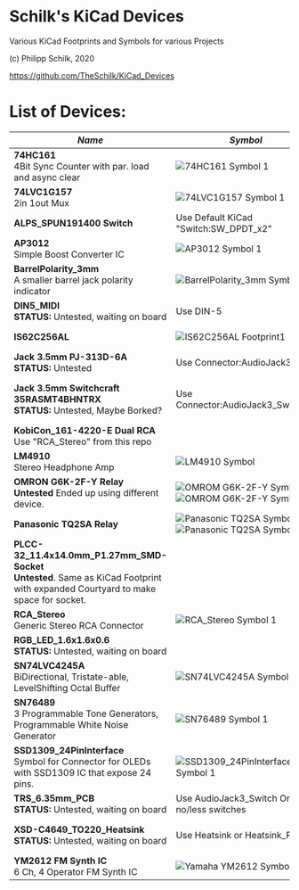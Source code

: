 # Schilk's KiCad Devices
Various KiCad Footprints and Symbols for various Projects

(c) Philipp Schilk, 2020

https://github.com/TheSchilk/KiCad_Devices

# List of Devices:

| *Name* | *Symbol* | *Footprint* |
|--------|----------|-------------|
| **74HC161** <br/> 4Bit Sync Counter with par. load and async clear | ![74HC161 Symbol 1](https://raw.githubusercontent.com/TheSchilk/KiCad_Devices/master/74HC161/Doc/Symbol1.jpg) | | 
| **74LVC1G157** <br/> 2in 1out Mux | ![74LVC1G157 Symbol 1](https://raw.githubusercontent.com/TheSchilk/KiCad_Devices/master/74LVC1G157/Doc/Symbol1.jpg) | | 
| **ALPS_SPUN191400 Switch**  | Use Default KiCad "Switch:SW_DPDT_x2" | ![ALPS_SPUN191400 Switch Footprint 1](https://raw.githubusercontent.com/TheSchilk/KiCad_Devices/master/ALPS_SPUN191400%20Switch/Doc/Footprint1.jpg) |
| **AP3012** <br/> Simple Boost Converter IC | ![AP3012 Symbol 1](https://raw.githubusercontent.com/TheSchilk/KiCad_Devices/master/AP3012/Doc/Symbol1.jpg) | |
| **BarrelPolarity_3mm** <br/> A smaller barrel jack polarity indicator | ![BarrelPolarity_3mm Symbol1](https://raw.githubusercontent.com/TheSchilk/KiCad_Devices/master/BarrelPolarity_3mm/Doc/Symbol1.jpg) | ![BarrelPolarity_3mm Symbol1](https://raw.githubusercontent.com/TheSchilk/KiCad_Devices/master/BarrelPolarity_3mm/Doc/Footprint1.jpg) |
| **DIN5_MIDI** <br/> **STATUS:** Untested, waiting on board | Use DIN-5 | ![DIN5_MIDI Footprint1](https://raw.githubusercontent.com/TheSchilk/KiCad_Devices/master/DIN5_MIDI/Doc/Footprint1.jpg) | 
| **IS62C256AL** | ![IS62C256AL Footprint1](https://raw.githubusercontent.com/TheSchilk/KiCad_Devices/master/IS62C256AL/Doc/Symbol1.jpg) | ![IS62C256AL Footprint1](https://raw.githubusercontent.com/TheSchilk/KiCad_Devices/master/IS62C256AL/Doc/Footprint1.jpg) |
| **Jack 3.5mm PJ-313D-6A** <br/> **STATUS:** Untested | Use Connector:AudioJack3 | ![Jack 3.5mm PJ-313D-6A Footprint 1](https://raw.githubusercontent.com/TheSchilk/KiCad_Devices/master/Jack_3.5mm_PJ-313D-6A/Doc/Footprint1.jpg) | 
| **Jack 3.5mm Switchcraft 35RASMT4BHNTRX** <br/> **STATUS:** Untested, Maybe Borked? | Use Connector:AudioJack3_SwitchTR | ![Jack 3.5mm Switchcraft 35RASMT4BHNTRX Footprint 1](https://raw.githubusercontent.com/TheSchilk/KiCad_Devices/master/Jack_3.5mm_Switchcraft_35RASMT4BHNTRX/Doc/Footprint1.jpg) | 
| **KobiCon_161-4220-E Dual RCA** <br/> Use "RCA_Stereo" from this repo |  | ![KobiCon_161-4220-E Footprint](https://github.com/TheSchilk/KiCad_Devices/blob/master/KobiCon_161-4220-E%20Dual%20RCA/Doc/Footprint1.jpg) |
| **LM4910** <br/> Stereo Headphone Amp | ![LM4910 Symbol](https://raw.githubusercontent.com/TheSchilk/KiCad_Devices/master/LM4910/Doc/Symbol1.jpg) | |
| **OMRON G6K-2F-Y Relay**  <br/> **Untested** Ended up using different device.  | ![OMROM G6K-2F-Y Symbol 1](https://raw.githubusercontent.com/TheSchilk/KiCad_Devices/master/OMRON_G6K-2F-Y%20Relay/Doc/Symbol1.jpg) ![OMROM G6K-2F-Y Symbol 2](https://raw.githubusercontent.com/TheSchilk/KiCad_Devices/master/OMRON_G6K-2F-Y%20Relay/Doc/Symbol2.jpg) | ![OMROM G6K-2F-Y Footprint](https://raw.githubusercontent.com/TheSchilk/KiCad_Devices/master/OMRON_G6K-2F-Y%20Relay/Doc/Footprint1.jpg) | 
| **Panasonic TQ2SA Relay**  | ![Panasonic TQ2SA Symbol 1](https://raw.githubusercontent.com/TheSchilk/KiCad_Devices/master/Panasonic%20TQ2SA%20Relay/Doc/Symbol1.jpg) ![Panasonic TQ2SA Symbol 2](https://raw.githubusercontent.com/TheSchilk/KiCad_Devices/master/Panasonic%20TQ2SA%20Relay/Doc/Symbol2.jpg) | ![Panasonic TQ2SA Footprint 1](https://raw.githubusercontent.com/TheSchilk/KiCad_Devices/master/Panasonic%20TQ2SA%20Relay/Doc/Footprint1.jpg) |
| **PLCC-32_11.4x14.0mm_P1.27mm_SMD-Socket** <br/> **Untested**. Same as KiCad Footprint with expanded Courtyard to make space for socket.|  | ![XSD-C4649_TO220_Heatsink Footprint1](https://raw.githubusercontent.com/TheSchilk/KiCad_Devices/master/PLCC-32_11.4x14.0mm_P1.27mm_SMD-Socket/Doc/Footprint1.jpg) |
| **RCA_Stereo** <br/> Generic Stereo RCA Connector | ![RCA_Stereo Symbol 1](https://raw.githubusercontent.com/TheSchilk/KiCad_Devices/master/RCA_Stereo/Doc/Symbol1.jpg) |  |
| **RGB_LED_1.6x1.6x0.6** <br/> **STATUS:** Untested, waiting on board | | ![RGB_LED_1.6x1.6x0.6 Footprint1](https://raw.githubusercontent.com/TheSchilk/KiCad_Devices/master/RGB_LED_1.6x1.6x0.6/Doc/Footprint1.jpg) | 
| **SN74LVC4245A** <br/> BiDirectional, Tristate-able, LevelShifting Octal Buffer | ![SN74LVC4245A Symbol 1](https://raw.githubusercontent.com/TheSchilk/KiCad_Devices/master/SN74LVC4245A/Doc/Symbol1.jpg) | |
| **SN76489** <br/> 3 Programmable Tone Generators, Programmable White Noise Generator | ![SN76489 Symbol 1](https://raw.githubusercontent.com/TheSchilk/KiCad_Devices/master/SN76489/Doc/Symbol1.jpg) | |
| **SSD1309_24PinInterface** <br/> Symbol for Connector for OLEDs with SSD1309 IC that expose 24 pins. | ![SSD1309_24PinInterface Symbol 1](https://raw.githubusercontent.com/TheSchilk/KiCad_Devices/master/SSD1309_24PinInterface/Doc/Symbol1.jpg) | |
| **TRS_6.35mm_PCB** <br/> **STATUS:** Untested, waiting on board | Use AudioJack3_Switch Or no/less switches | ![TRS_6.35mm_PCB Footprint1](https://raw.githubusercontent.com/TheSchilk/KiCad_Devices/master/TRS_6.35mm_PCB/Doc/Footprint1.jpg) |
| **XSD-C4649_TO220_Heatsink** <br/> **STATUS:** Untested, waiting on board | Use Heatsink or Heatsink_Pad | ![XSD-C4649_TO220_Heatsink Footprint1](https://raw.githubusercontent.com/TheSchilk/KiCad_Devices/master/XSD-C4649_TO220_Heatsink/Doc/Footprint1.jpg) | 
| **YM2612 FM Synth IC** <br/> 6 Ch, 4 Operator FM Synth IC | ![Yamaha YM2612 Symbol 1](https://raw.githubusercontent.com/TheSchilk/KiCad_Devices/master/YM2612/Doc/Symbol1.png) | |

